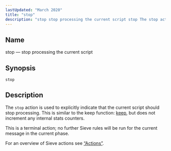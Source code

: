 ```yaml
---
lastUpdated: "March 2020"
title: "stop"
description: "stop stop processing the current script stop The stop action is used to explicitly indicate that the current script should stop processing This is similar to the keep function keep but does not increment any internal stats counters This is a terminal action no further Sieve rules will be run..."
---
```


<a name="sieve.ref.stop"></a> 
## Name

stop — stop processing the current script

## Synopsis

`stop`

<a name="idp31276512"></a> 
## Description

The `stop` action is used to explicitly indicate that the current script should stop processing. This is similar to the keep function: [keep](/momentum/3/3-reference/sieve-ref-keep), but does not increment any internal stats counters.

This is a terminal action; no further Sieve rules will be run for the current message in the current phase.

For an overview of Sieve actions see [“Actions”](/momentum/3/3-reference/sieve-syntax-basic#sieve.syntax.basic.actions).